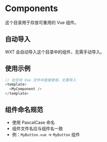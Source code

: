 # Components

这个目录用于存放可重用的 Vue 组件。

## 自动导入

WXT 会自动导入这个目录中的组件，无需手动导入。

## 使用示例

```typescript
// 在任何 Vue 文件中直接使用，无需导入
<template>
  <MyComponent />
</template>
```

## 组件命名规范

- 使用 PascalCase 命名
- 组件文件名应与组件名一致
- 例：`MyButton.vue` -> `MyButton` 组件
